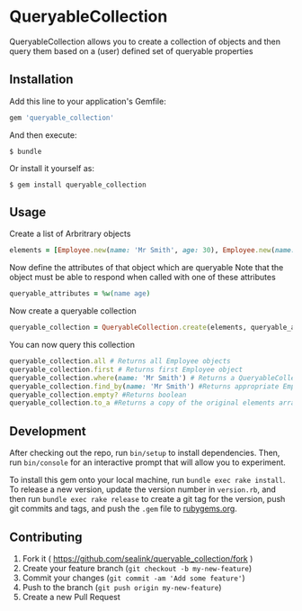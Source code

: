 # QueryableCollection

QueryableCollection allows you to create a collection of objects and then query them based on a (user) defined set of queryable properties

## Installation

Add this line to your application's Gemfile:

```ruby
gem 'queryable_collection'
```

And then execute:

    $ bundle

Or install it yourself as:

    $ gem install queryable_collection

## Usage

Create a list of Arbritrary objects

```ruby
elements = [Employee.new(name: 'Mr Smith', age: 30), Employee.new(name: 'Mrs Wilson ', age: 45)]
```

Now define the attributes of that object which are queryable
Note that the object must be able to respond when called with one of these attributes

```ruby
queryable_attributes = %w(name age)
```

Now create a queryable collection

```ruby
queryable_collection = QueryableCollection.create(elements, queryable_attributes)
```

You can now query this collection

```ruby
queryable_collection.all # Returns all Employee objects
queryable_collection.first # Returns first Employee object
queryable_collection.where(name: 'Mr Smith') # Returns a QueryableCollection corresponding with the elements that meet the search criteria
queryable_collection.find_by(name: 'Mr Smith') #Returns appropriate Employee object
queryable_collection.empty? #Returns boolean
queryable_collection.to_a #Returns a copy of the original elements array
```

## Development

After checking out the repo, run `bin/setup` to install dependencies. Then, run `bin/console` for an interactive prompt that will allow you to experiment.

To install this gem onto your local machine, run `bundle exec rake install`. To release a new version, update the version number in `version.rb`, and then run `bundle exec rake release` to create a git tag for the version, push git commits and tags, and push the `.gem` file to [rubygems.org](https://rubygems.org).

## Contributing

1. Fork it ( https://github.com/sealink/queryable_collection/fork )
2. Create your feature branch (`git checkout -b my-new-feature`)
3. Commit your changes (`git commit -am 'Add some feature'`)
4. Push to the branch (`git push origin my-new-feature`)
5. Create a new Pull Request

